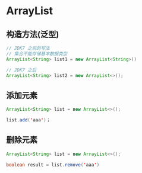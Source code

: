 # ArrayList

## 构造方法(泛型)

```java
// JDK7 之前的写法
// 集合不能存储基本数据类型
ArrayList<String> list1 = new ArrayList<String>()

// JDK7 之后
ArrayList<String> list2 = new ArrayList<>();
```

## 添加元素

```java
ArrayList<String> list = new ArrayList<>();

list.add('aaa')；
```

## 删除元素

```java
ArrayList<String> list = new ArrayList<>();

boolean result = list.remove('aaa')
```
